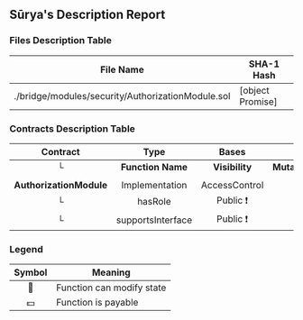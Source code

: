 ## Sūrya's Description Report

### Files Description Table


|  File Name  |  SHA-1 Hash  |
|-------------|--------------|
| ./bridge/modules/security/AuthorizationModule.sol | [object Promise] |


### Contracts Description Table


|  Contract  |         Type        |       Bases      |                  |                 |
|:----------:|:-------------------:|:----------------:|:----------------:|:---------------:|
|     └      |  **Function Name**  |  **Visibility**  |  **Mutability**  |  **Modifiers**  |
||||||
| **AuthorizationModule** | Implementation | AccessControl |||
| └ | hasRole | Public ❗️ |   |NO❗️ |
| └ | supportsInterface | Public ❗️ |   |NO❗️ |


### Legend

|  Symbol  |  Meaning  |
|:--------:|-----------|
|    🛑    | Function can modify state |
|    💵    | Function is payable |
